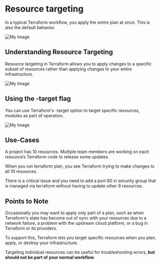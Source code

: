 # Resource targeting 
In a typical Terraform workflow, you apply the entire plan at once. This is also the
default behavior.

![My Image](images/tergeting1.png)

## Understanding Resource Targeting

Resource targeting in Terraform allows you to apply changes to a specific subset
of resources rather than applying changes to your entire infrastructure.

![My Image](images/tergeting2.png)

## Using the -target flag

You can use Terraform's -target option to target specific resources, modules as
part of operation.

![My Image](images/tergeting3.png)

## Use-Cases

A project has 10 resources. Multiple team members are working on each
resource’s Terraform code to release some updates.

When you run terraform plan, you see Terraform trying to make changes to all
10 resources.

There is a critical issue and you need to add a port 80 in security group that is
managed via terraform without having to update other 9 resources.

## Points to Note

Occasionally you may want to apply only part of a plan, such as when
Terraform's state has become out of sync with your resources due to a network
failure, a problem with the upstream cloud platform, or a bug in Terraform or its
providers. 

To support this, Terraform lets you target specific resources when you plan,
apply, or destroy your infrastructure.

Targeting individual resources can be useful for troubleshooting errors, **but
should not be part of your normal workflow.**